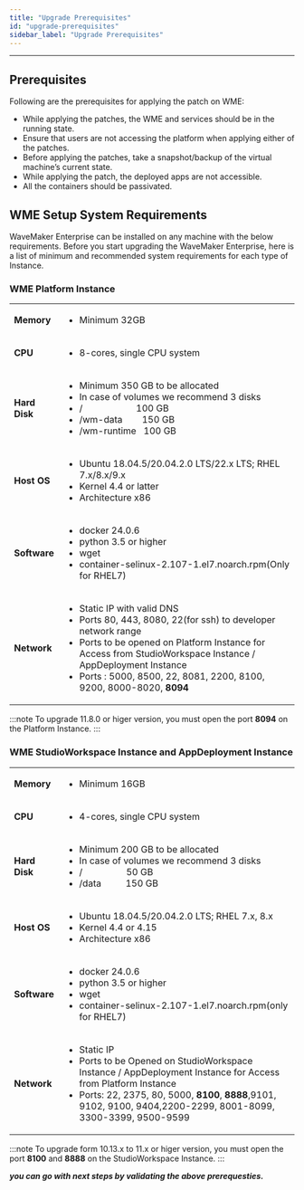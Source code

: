 ```yaml
---
title: "Upgrade Prerequisites"
id: "upgrade-prerequisites"
sidebar_label: "Upgrade Prerequisites"
---
```

---


## Prerequisites

Following are the prerequisites for applying the patch on WME:

- While applying the patches, the WME and services should be in the running state.
- Ensure that users are not accessing the platform when applying either of the patches.
- Before applying the patches, take a snapshot/backup of the virtual machine’s current state.
- While applying the patch, the deployed apps are not accessible.
- All the containers should be passivated. 


## WME Setup System Requirements

WaveMaker Enterprise can be installed on any machine with the below requirements. Before you start upgrading the WaveMaker Enterprise, here is a list of minimum and recommended system requirements for each type of Instance.

### WME Platform Instance

<table>
  <tbody>
    <tr>
      <td>
        <strong>Memory</strong>
      </td>
      <td>
        <ul>
          <li>Minimum 32GB</li>
        </ul>
      </td>
    </tr>
    <tr>
      <td>
        <strong>CPU</strong>
      </td>
      <td>
        <ul>
          <li>8-cores, single CPU system</li>
        </ul>
      </td>
    </tr>
    <tr>
      <td>
        <strong>Hard Disk</strong>
      </td>
      <td>
        <ul>
          <li>Minimum&nbsp;350 GB to be allocated</li>
          <li>In case of volumes we recommend 3 disks </li>
              <li>/&nbsp; &nbsp; &nbsp; &nbsp; &nbsp; &nbsp; &nbsp; &nbsp; &nbsp; &nbsp; &nbsp; 100 GB</li>
              <li>/wm-data&nbsp; &nbsp; &nbsp; &nbsp; 150 GB</li>
              <li>/wm-runtime&nbsp; &nbsp;100 GB</li>
            </ul>
      </td>
    </tr>
    <tr>
      <td>
        <strong>Host OS</strong>
      </td>
      <td>
        <ul>
          <li>Ubuntu 18.04.5/20.04.2.0 LTS/22.x LTS; RHEL 7.x/8.x/9.x</li>
          <li>Kernel 4.4 or latter</li>
          <li>Architecture x86</li>
        </ul>
      </td>
    </tr>
    <tr>
      <td>
        <strong>Software</strong>
      </td>
      <td>
        <ul>
          <li>docker 24.0.6 </li>
          <li>python 3.5 or higher</li>
          <li>wget</li>
          <li>container-selinux-2.107-1.el7.noarch.rpm(Only for RHEL7)</li>
        </ul>
      </td>
    </tr>
    <tr>
      <td>
        <strong>Network</strong>
      </td>
      <td>
        <ul>
          <li>Static IP with valid DNS</li>
          <li>Ports 80, 443, 8080, 22(for ssh) to developer network range</li>
          <li>Ports to be opened on Platform Instance for Access from StudioWorkspace Instance / AppDeployment Instance </li>
              <li>Ports : 5000, 8500, 22, 8081, 2200, 8100, 9200, 8000-8020, <strong>8094</strong></li>
            </ul>
      </td>
    </tr>
  </tbody>
</table>


:::note
To upgrade 11.8.0 or higer version, you must open the port **8094** on the Platform Instance.
:::


### WME StudioWorkspace Instance and AppDeployment Instance

<table>
  <tbody>
    <tr>
      <td>
        <strong>Memory</strong>
      </td>
      <td>
        <ul>
          <li>Minimum 16GB</li>
        </ul>
      </td>
    </tr>
    <tr>
      <td>
        <strong>CPU</strong>
      </td>
      <td>
        <ul>
          <li>4-cores, single CPU system</li>
        </ul>
      </td>
    </tr>
    <tr>
      <td>
        <strong>Hard Disk</strong>
      </td>
      <td>
        <ul>
          <li>Minimum&nbsp;200 GB to be allocated</li>
          <li>In case of volumes we recommend 3 disks </li>
              <li>/&nbsp; &nbsp; &nbsp; &nbsp; &nbsp; &nbsp; &nbsp; &nbsp; &nbsp; 50 GB</li>
              <li>/data&nbsp; &nbsp; &nbsp; &nbsp; &nbsp; 150 GB</li>
            </ul>
          </td>
    </tr>
    <tr>
      <td>
        <strong>Host OS</strong>
      </td>
      <td>
        <ul>
          <li>Ubuntu 18.04.5/20.04.2.0 LTS; RHEL 7.x, 8.x</li>
          <li>Kernel 4.4 or 4.15</li>
          <li>Architecture x86</li>
        </ul>
      </td>
    </tr>
    <tr>
      <td>
        <strong>Software</strong>
      </td>
      <td>
        <ul>
          <li>docker 24.0.6 </li>
          <li>python 3.5 or higher</li>
          <li>wget</li>
          <li>container-selinux-2.107-1.el7.noarch.rpm(only for RHEL7)</li>
        </ul>
      </td>
    </tr>
    <tr>
      <td>
        <strong>Network</strong>
      </td>
      <td>
        <ul>
          <li>Static IP</li>
          <li>Ports to be Opened on StudioWorkspace Instance / AppDeployment Instance for Access from Platform Instance </li>
              <li>Ports: 22, 2375, 80, 5000, <strong>8100</strong>, <strong>8888</strong>,9101, 9102, 9100, 9404,2200-2299, 8001-8099, 3300-3399, 9500-9599 </li>
            </ul>
      </td>
    </tr>
  </tbody>
</table>


:::note
To upgrade form 10.13.x to 11.x or higer version, you must open the port **8100** and **8888** on the StudioWorkspace Instance.
:::


***you can go with next steps by validating the above prerequesties.***  
